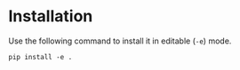 # Installation
Use the following command to install it in editable (`-e`) mode.
```
pip install -e .
```
